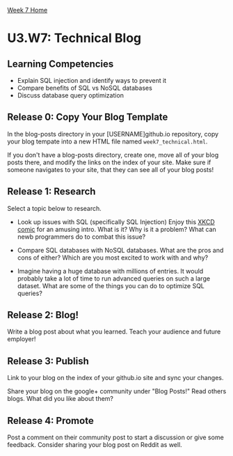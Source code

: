 [Week 7 Home](../)

# U3.W7: Technical Blog

## Learning Competencies
- Explain SQL injection and identify ways to prevent it
- Compare benefits of SQL vs NoSQL databases
- Discuss database query optimization


## Release 0: Copy Your Blog Template
In the blog-posts directory in your [USERNAME]github.io repository, copy your blog tempate into a new HTML file named `week7_technical.html`. 

If you don't have a blog-posts directory, create one, move all of your blog posts there, and modify the links on the index of your site. Make sure if someone navigates to your site, that they can see all of your blog posts!

## Release 1: Research
Select a topic below to research. 

- Look up issues with SQL (specifically SQL Injection) Enjoy this [XKCD comic](http://xkcd.com/327/) for an amusing intro. What is it? Why is it a problem? What can newb programmers do to combat this issue?

- Compare SQL databases with NoSQL databases. What are the pros and cons of either? Which are you most excited to work with and why?

- Imagine having a huge database with millions of entries. It would probably take a lot of time to run advanced queries on such a large dataset. What are some of the things you can do to optimize SQL queries?

## Release 2: Blog!
Write a blog post about what you learned. Teach your audience and future employer!

## Release 3: Publish
Link to your blog on the index of your github.io site and sync your changes. 

Share your blog on the google+ community under "Blog Posts!" Read others blogs. What did you like about them? 

## Release 4: Promote
Post a comment on their community post to start a discussion or give some feedback.  Consider sharing your blog post on Reddit as well.

